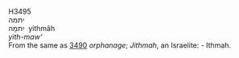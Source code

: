 <body>
  <p>H3495<br>  יתמה  <br> יִתמָה  ‎  yithmâh  <br><i>yith-maw‘ </i><br>From the same as <a href="h3490.htm">3490</a>  <i>orphanage</i>; <i>Jithmah</i>, an Israelite: - Ithmah.<br></p>
 </body>